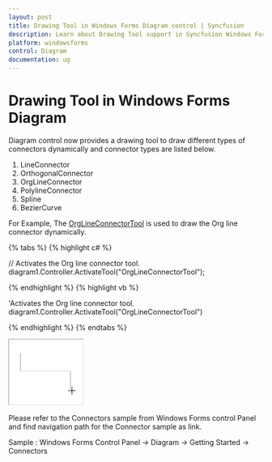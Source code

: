 ```yaml
---
layout: post
title: Drawing Tool in Windows Forms Diagram control | Syncfusion
description: Learn about Drawing Tool support in Syncfusion Windows Forms Diagram control, its elements, and more details.
platform: windowsforms
control: Diagram
documentation: ug
---
```



# Drawing Tool in Windows Forms Diagram

Diagram control now provides a drawing tool to draw different types of connectors dynamically and connector types are listed below.

1. LineConnector
2. OrthogonalConnector
3. OrgLineConnector
4. PolylineConnector
5. Spline
6. BezierCurve

For Example, The [OrgLineConnectorTool](https://help.syncfusion.com/cr/windowsforms/Syncfusion.Windows.Forms.Diagram.OrgLineConnectorTool.html) is used to draw the Org line connector dynamically.


{% tabs %}
{% highlight c# %}

// Activates the Org line connector tool.
diagram1.Controller.ActivateTool("OrgLineConnectorTool");

{% endhighlight %}
{% highlight vb %}

'Activates the Org line connector tool.
diagram1.Controller.ActivateTool("OrgLineConnectorTool")

{% endhighlight %}
{% endtabs %}

![Drawing of Orthogonal Connector](Connectors-or-Links_images/Connectors-or-Links_img4.png)

Please refer to the Connectors sample from Windows Forms control Panel and find navigation path for the Connector sample as link.

Sample : Windows Forms Control Panel -> Diagram -> Getting Started -> Connectors
